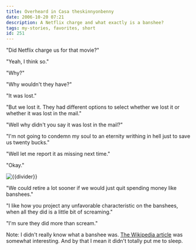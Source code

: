 ```yaml
---
title: Overheard in Casa theskinnyonbenny
date: 2006-10-20 07:21
description: A Netflix charge and what exactly is a banshee?
tags: my-stories, favorites, short
id: 251
---
```

"Did Netflix charge us for that movie?"

"Yeah, I think so."

"Why?"

"Why wouldn't they have?"

"It was lost."

"But we lost it.  They had different options to select whether we lost it or whether it was lost in the mail."

"Well why didn't you say it was lost in the mail?"

"I'm not going to condemn my soul to an eternity writhing in hell just to save us twenty bucks."

"Well let me report it as missing next time."

"Okay."

<p><img src="/img/greenline.gif" class="greenline" alt="{{divider}}" /></p>

"We could retire a lot sooner if we would just quit spending money like banshees."

"I like how you project any unfavorable characteristic on the banshees, when all they did is a little bit of screaming."

"I'm sure they did more than scream."

Note:  I didn't really know what a banshee was.  <a href="http://en.wikipedia.org/wiki/Banshee" target="_blank">The Wikipedia article</a> was somewhat interesting.  And by that I mean it didn't totally put me to sleep.